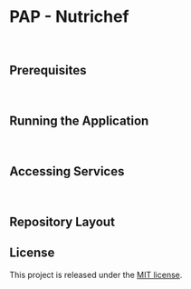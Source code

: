 # PAP - Nutrichef
<!--
  Write an introduction here.
  What you do, how you do it.
-->

<br>

## Prerequisites
<!--
  What does the application require to run?
  How is it installed?
-->

<br>

## Running the Application
<!--
  How to run this application in practice,
    the commands to be used to run it.

```bash
  docker compose up -d
```
-->

<br>

## Accessing Services
<!--
  Url I need to use to access the backend, frontend, etc.
-->

<br>

## Repository Layout
<!--
  The directory structure of the repository.
-->

## License
This project is released under the [MIT license](./LICENSE).

